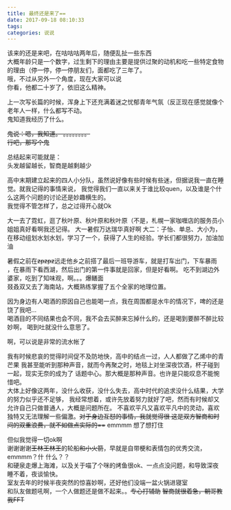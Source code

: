 ```yaml
---
title: 最终还是来了==
date: 2017-09-18 08:10:33
tags:
categories: 说说
---
```

该来的还是来吧，在咕咕咕两年后，随便乱扯一些东西  
大概年龄只是一个数字，过生剩下的理由主要是提供过聚的动机和吃一些特定食物的理由（停一停，停一停朋友们，面都吃了三年了。  
哦，不过从另外一个角度，现在大家可以说  
你看，他都二十岁了，依旧这么精神。  

上一次写长篇的时候，浑身上下还充满着迷之忧郁青年气氛（反正现在感觉就像个老年人一样，什么都写不动。  
鬼知道我经历了什么。

~~鬼说：嗯，我知道。 
。。。。。。。。  
行吧，那写个鬼~~

总结起来可能就是：  
头发越留越长，智商是越剩越少 

高中末期建立起来的四人小分队，虽然说好像有些时候有些迷，但据说我一直在睡觉。就我记得的事情来说，
我觉得我们一直以来关于谁比较quen，以及谁是个什么这两个问题的讨论还是妙趣横生的。  
我觉得不管怎样了，总之过得开心就Ok  

大一去了霓虹，逛了秋叶原、秋叶原和秋叶原（不是，札幌一家咖喱店的服务员小姐姐真好看啊我还记得。
大一暑假万达瑞华真好啊
大二：子怡、单总、大小为，在移动组划水划水划，学习了一个，获得了人生的经验。学长们都很努力，加油加油  

暑假之前在~~zpzpz~~远走他乡之前搭了最后一班导游车，就是打车出门，下车暴雨
，在暴雨下看西湖，然后出门的第一件事就是回家，但是好看啊。
吃不到湖边外婆家，吃到了知味观，啊。。。爆鳝面  
叕叒双又去了海南站，大概熟练掌握了五个全家的地理位置。

因为身边有人喝酒的原因自己也能喝一点，我在周围都是水牛的情况下，啤的还是饶了我吧...  
喝酒目的不同结果也会不同，我不会去买醉来忘掉什么的，还是喝到要醉不醉比较妙啊，
喝到吐就没什么意思了。 

啊，可以说是非常的流水帐了  

我有时候悲哀的觉得时间促不及防地快，高中的结点一过，人人都做了乙烯中的青芒果 
我甚至能听到那种声音，就而今再聚之时，地毯上对坐深夜饮酒，杯子碰到一起，现实无奈的成为了
话题中心。那大概是那种声音。也许是只能叹息不能惋惜吧。  
大体上好像这两年，没什么收获，没什么失去，高中时代的追求没什么结果，大学的努力似乎还不足够，
我经常想着，或许先放着努力就好了吧，然而有时候却又允许自己只做普通人，大概是问题所在。
不喜欢平凡又喜欢平凡中的灵动，喜欢独特又无法理解一些偏激。~~对于身边互怼的事情，我就觉得很
这是双方智商和时间的双重浪费，就不如做点实际的==~~
emmmm 想了想打住

但似我觉得一切ok啊    
谢谢谢谢~~王林王林王~~的轮船~~和小火箭~~，早就是自带梗和表情包的优秀交流，emmmm？什 什么？？  
和硬泉走爆上海滩，以及关于喵了个咪的烤鱼很ok、一点点没问题，和导致深夜睡不着，夜谈愉快。  
室友去年的时候半夜突然的惊喜妙啊，还好他们没端一盆火锅进寝室  
和队友做题吼啊，一个人做题还是做不起来。。~~专心打辅助~~
~~智商就很着急，朝哥教我FFT~~



